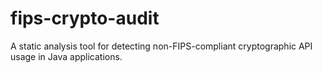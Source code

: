 # fips-crypto-audit
A static analysis tool for detecting non-FIPS-compliant cryptographic API usage in Java applications.
